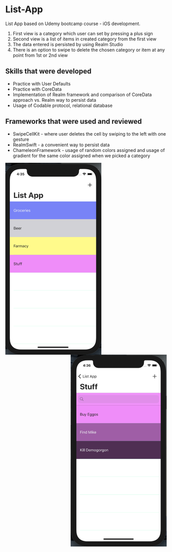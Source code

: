 # List-App
List App based on Udemy bootcamp course - iOS development.

1. First view is a category which user can set by pressing a plus sign 
2. Second view is a list of items in created category from the first view
3. The data entered is persisted by using Realm Studio
4. There is an option to swipe to delete the chosen category or item at any point from 1st or 2nd view


## Skills that were developed

* Practice with User Defaults 
* Practice with CoreData
* Implementation of Realm framework and comparison of CoreData approach vs. Realm way to persist data 
* Usage of Codable protocol, relational database

## Frameworks that were used and reviewed

* SwipeCellKit - where user deletes the cell by swiping to the left with one gesture 
* RealmSwift - a convenient way to persist data
* ChameleonFramework - usage of random colors assigned and usage of gradient for the same color assigned when we picked a category


<img src="https://github.com/elina-mns/List-App/blob/main/List%20App/Assets.xcassets/11.png" width=300, height=600, align="left"/>
<img src="https://github.com/elina-mns/List-App/blob/main/List%20App/Assets.xcassets/1.png" width=300, height=600, align="right"/>
